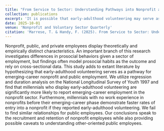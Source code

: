 ```yaml
---
title: "From Service to Sector: Understanding Pathways into Nonprofit and Public Sector Employment"
collection: publications
excerpt: 'It is possible that early-adulthood volunteering may serve as a signal to locate workers who trend toward and thrive in such work. If further research validates this, practitioners could more easily locate individuals who preference a nonprofit setting by looking for such a signal. Alternatively, our findings may validate current practices that exist in nonprofit employment. '
date: 2025-10-01
venue: 'Nonprofit and Voluntary Sector Quarterly'
citation: 'Marrese, T. & Handy, F. (2025). From Service to Sector: Understanding Pathways into Nonprofit and Public Sector Employment. <i> Nonprofit and Voluntary Sector Quarterly.</i>'
---
```

Nonprofit, public, and private employees display theoretically and empirically distinct characteristics. An important branch of this research investigates differences in prosocial behaviors given a sector of employment, but findings often model prosocial habits as the outcome and rely on cross-sectional data. This study adds to extant literature by hypothesizing that early-adulthood volunteering serves as a pathway for emerging-career nonprofit and public employment. We utilize regression and duration analysis on the National Longitudinal Survey of Youth 1997 and find that millennials who display early-adulthood volunteering are significantly more likely to report emerging-career employment in the nonprofit sector. Furthermore, millennials with no work experience in nonprofits before their emerging-career phase demonstrate faster rates of entry into a nonprofit if they reported early-adulthood volunteering. We fail to find similar relationships for public employees. Our conclusions speak to the recruitment and retention of nonprofit employees while also providing possible caveats to understanding other-oriented public employees.
